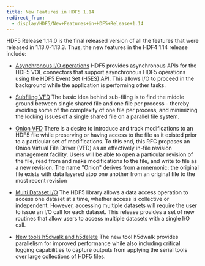 ```yaml
---
title: New Features in HDF5 1.14
redirect_from: 
  - display/HDF5/New+Features+in+HDF5+Release+1.14
---
```


HDF5 Release 1.14.0 is the final released version of all the features that were released in 1.13.0-1.13.3.  Thus, the new features in the HDF4 1.14 release include:

* [Asynchronous I/O operations](asyn_ops_wHDF5_VOL_connectors.md)
HDF5 provides asynchronous APIs for the HDF5 VOL connectors that
support asynchronous HDF5 operations using the HDF5 Event Set (H5ES)
API. This allows I/O to proceed in the background while the application
is performing other tasks.

* [Subfiling VFD](http://docs.hdfgroup.org/hdf5/rfc/RFC_VFD_subfiling_200424.pdf)
The basic idea behind sub-filing is to find the middle ground between
single shared file and one file per process - thereby avoiding some
of the complexity of one file per process, and minimizing the locking
issues of a single shared file on a parallel file system.

* [Onion VFD](https://docs.hdfgroup.org/hdf5/rfc/Onion_VFD_RFC_211122.pdf)
There is a desire to introduce and track modifications to an HDF5 file
while preserving or having access to the file as it existed prior to a
particular set of modifications. To this end, this RFC proposes an Onion
Virtual File Driver (VFD) as an effectively in-file revision management
facility. Users will be able to open a particular revision of the file,
read from and make modifications to the file, and write to file as a new
revision. The name "Onion" derives from a mnemonic: the original file
exists with data layered atop one another from an original file to the
most recent revision

* [Multi Dataset I/O](https://docs.hdfgroup.org/hdf5/rfc/H5HPC_MultiDset_RW_IO_RFC.pdf)
The HDF5 library allows a data access operation to access one dataset at
a time, whether access is collective or independent. However, accessing
multiple datasets will require the user to issue an I/O call for each
dataset. This release provides a set of new routines that allow users
to access multiple datasets with a single I/O call.

* [New tools h5dwalk and h5delete]()
The new tool h5dwalk provides parallelism for improved performance while
also including critical logging capabilities to capture outputs from
applying the serial tools over large collections of HDF5 files.

 
